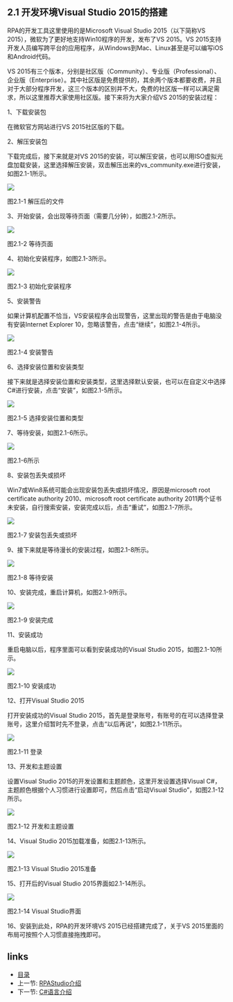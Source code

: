 ## 2.1 开发环境Visual Studio 2015的搭建

RPA的开发工具这里使用的是Microsoft Visual Studio 2015（以下简称VS 2015），微软为了更好地支持Win10程序的开发，发布了VS 2015。VS 2015支持开发人员编写跨平台的应用程序，从Windows到Mac、Linux甚至是可以编写iOS和Android代码。

VS 2015有三个版本，分别是社区版（Community）、专业版（Professional）、企业版（Enterprise）。其中社区版是免费提供的，其余两个版本都要收费，并且对于大部分程序开发，这三个版本的区别并不大，免费的社区版一样可以满足需求，所以这里推荐大家使用社区版。接下来将为大家介绍VS 2015的安装过程：

1、下载安装包

  在微软官方网站进行VS 2015社区版的下载。

2、解压安装包

下载完成后，接下来就是对VS 2015的安装，可以解压安装，也可以用ISO虚拟光盘加载安装，这里选择解压安装，双击解压出来的vs_community.exe进行安装，如图2.1-1所示。

![](images/2.1-1.png) 

图2.1-1 解压后的文件

3、开始安装，会出现等待页面（需要几分钟），如图2.1-2所示。

![](images/2.1-2.png) 

图2.1-2 等待页面

4、初始化安装程序，如图2.1-3所示。

![](images/2.1-3.png) 

图2.1-3 初始化安装程序

5、安装警告

如果计算机配置不恰当，VS安装程序会出现警告，这里出现的警告是由于电脑没有安装Internet Explorer 10，忽略该警告，点击“继续”，如图2.1-4所示。

![](images/2.1-4.png) 

图2.1-4 安装警告

6、选择安装位置和安装类型

接下来就是选择安装位置和安装类型，这里选择默认安装，也可以在自定义中选择C#进行安装，点击“安装”，如图2.1-5所示。

![](images/2.1-5.png) 

图2.1-5 选择安装位置和类型

7、等待安装，如图2.1-6所示。

![](images/2.1-6.png) 

图2.1-6所示

8、安装包丢失或损坏

Win7或Win8系统可能会出现安装包丢失或损坏情况，原因是microsoft root certificate authority 2010、microsoft root certificate authority 2011两个证书未安装，自行搜索安装，安装完成以后，点击“重试”，如图2.1-7所示。

![](images/2.1-7.png) 

图2.1-7 安装包丢失或损坏

9、接下来就是等待漫长的安装过程，如图2.1-8所示。

![](images/2.1-8.png) 

图2.1-8 等待安装

10、安装完成，重启计算机，如图2.1-9所示。

![](images/2.1-9.png) 

图2.1-9 安装完成

11、安装成功

重启电脑以后，程序里面可以看到安装成功的Visual Studio 2015，如图2.1-10所示。

![](images/2.1-10.png) 

图2.1-10 安装成功

12、打开Visual Studio 2015

打开安装成功的Visual Studio 2015，首先是登录账号，有账号的在可以选择登录账号，这里介绍暂时先不登录，点击“以后再说”，如图2.1-11所示。

![](images/2.1-11.png) 

图2.1-11 登录

13、开发和主题设置

设置Visual Studio 2015的开发设置和主题颜色，这里开发设置选择Visual C#，主题颜色根据个人习惯进行设置即可，然后点击“启动Visual Studio”，如图2.1-12所示。

![](images/2.1-12.png) 

图2.1-12 开发和主题设置

14、Visual Studio 2015加载准备，如图2.1-13所示。

![](images/2.1-13.png) 

图2.1-13 Visual Studio 2015准备

15、打开后的Visual Studio 2015界面如2.1-14所示。

![](images/2.1-14.png) 

图2.1-14 Visual Studio界面

16、安装到此处，RPA的开发环境VS 2015已经搭建完成了，关于VS 2015里面的布局可按照个人习惯直接拖拽即可。

## links
   * [目录](<preface.md>)
   * 上一节: [RPAStudio介绍](<01.7.md>)
   * 下一节: [C#语言介绍](<02.2.1.md>)